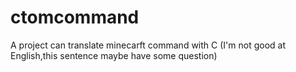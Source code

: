 # ctomcommand
A project can translate minecarft command with C (I'm not good at English,this sentence maybe have some question)
